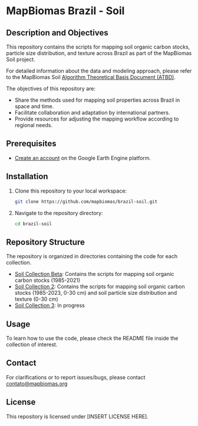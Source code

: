 # MapBiomas Brazil - Soil

## Description and Objectives
This repository contains the scripts for mapping soil organic carbon stocks, particle size distribution, and texture across Brazil as part of the MapBiomas Soil project.

For detailed information about the data and modeling approach, please refer to the MapBiomas Soil [Algorithm Theoretical Basis Document (ATBD)](https://brasil.mapbiomas.org/metodo-mapbiomas-solo/).

The objectives of this repository are:
* Share the methods used for mapping soil properties across Brazil in space and time.
* Facilitate collaboration and adaptation by international partners.
* Provide resources for adjusting the mapping workflow according to regional needs.

## Prerequisites
* [Create an account](https://signup.earthengine.google.com/) on the Google Earth Engine platform.

## Installation
1. Clone this repository to your local workspace:
    ```sh
    git clone https://github.com/mapbiomas/brazil-soil.git
    ```
2. Navigate to the repository directory:
    ```sh
    cd brazil-soil
    ```

## Repository Structure
The repository is organized in directories containing the code for each collection.

* [Soil Collection Beta](./collection_01beta/): Contains the scripts for mapping soil organic carbon stocks (1985-2021)
* [Soil Collection 2](./collection_02/): Contains the scripts for mapping soil organic carbon stocks (1985-2023, 0-30 cm) and soil particle size distribution and texture (0-30 cm)
* [Soil Collection 3](./collection_03/): In progress

## Usage
To learn how to use the code, please check the README file inside the collection of interest.

## Contact
For clarifications or to report issues/bugs, please contact <contato@mapbiomas.org>

## License  
This repository is licensed under [INSERT LICENSE HERE].